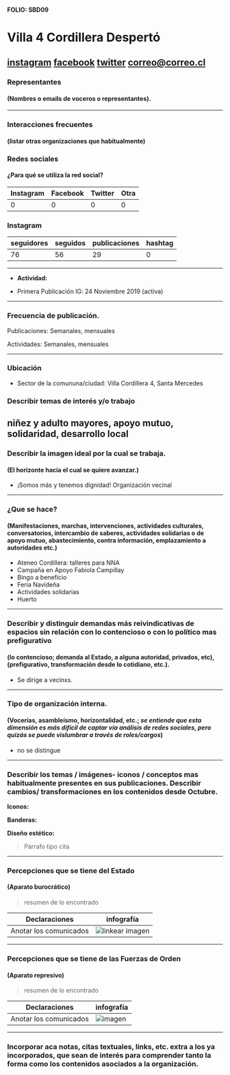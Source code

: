 #### FOLIO: SBD09
# Villa 4 Cordillera Despertó

[instagram](https://www.instagram.com/villacordillera4/)
[facebook]()
[twitter]()
<correo@correo.cl>
---

### Representantes
#### (Nombres o emails de voceros o representantes).

---
### Interacciones frecuentes
#### (listar otras organizaciones que habitualmente)

### Redes sociales
#### ¿Para qué se utiliza la red social?
| Instagram | Facebook | Twitter | Otra 
|---|---|---|---|
|0|0|0| 0|

### **Instagram**
| seguidores | seguidos | publicaciones | hashtag 
|---|---|---|---|
|76|56|29| 0

---

* **Actividad:**   

* Primera Publicación IG: 24 Noviembre 2019 (activa)

---
### Frecuencia de publicación.

Publicaciones: Semanales, mensuales

Actividades: Semanales, mensuales

---
### Ubicación
* Sector de la comununa/ciudad:
Villa Cordillera 4, Santa Mercedes

### Describir temas de interés y/o trabajo
niñez y adulto mayores, apoyo mutuo, solidaridad, desarrollo local
---
### Describir la imagen ideal por la cual se trabaja.
#### (El horizonte hacia el cual se quiere avanzar.)
* ¡Somos más y tenemos dignidad! Organización vecinal 
---
### ¿Que se hace?
#### (Manifestaciones, marchas, intervenciones, actividades culturales, conversatorios, intercambio de saberes, actividades solidarias o de apoyo mutuo, abastecimiento, contra información, emplazamiento a autoridades etc.)
* Ateneo Cordillera: talleres para NNA
* Campaña en Apoyo Fabiola Campillay 
*  Bingo a beneficio
* Feria Navideña 
* Actividades solidarias 
* Huerto

---
### Describir y distinguir demandas más reivindicativas de espacios sin relación con lo contencioso o con lo político mas prefigurativo
#### (lo contencioso; demanda al Estado, a alguna autoridad, privados, etc), (prefigurativo, transformación desde lo cotidiano, etc.).
* Se dirige a vecinxs. 
---
### Tipo de organización interna.
#### (Vocerías, asambleísmo, horizontalidad, etc.; *se entiende que esta dimensión es más difícil de captar vía análisis de redes sociales, pero quizás se puede vislumbrar a través de roles/cargos*)
* no se distingue 
---
### Describir los temas / imágenes- iconos / conceptos mas habitualmente presentes en sus publicaciones. Describir cambios/ transformaciones en los contenidos desde Octubre.

**Iconos:**

**Banderas:**

**Diseño estético:**

> Párrafo tipo cita 

---
### Percepciones que se tiene del Estado
#### (Aparato burocrático)
> resumen de lo encontrado

| Declaraciones | infografía | 
|---|---|
|Anotar los comunicados | ![linkear imagen]() |

---
### Percepciones que se tiene de las Fuerzas de Orden
#### (Aparato represivo)
> resumen de lo encontrado

| Declaraciones | infografía | 
|---|---|
|Anotar los comunicados | ![imagen]() |


---
### Incorporar aca notas, citas textuales, links, etc. extra a los ya incorporados, que sean de interés para comprender tanto la forma como los contenidos asociados a la organización.